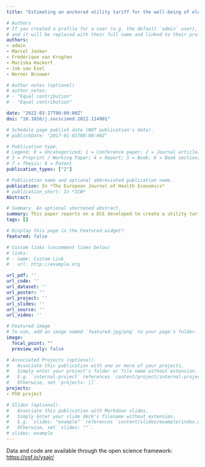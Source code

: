 ```yaml
---
title: "Estimating an anchored utility tariff for the well-being of older people measure (WOOP) for the Netherlands"

# Authors
# If you created a profile for a user (e.g. the default `admin` user), write the username (folder name) here 
# and it will be replaced with their full name and linked to their profile.
authors:
- admin
- Marcel Jonker
- Frédérique van Krugten
- Mariska Hackert
- Job van Exel
- Werner Brouwer

# Author notes (optional)
# author_notes:
# - "Equal contribution"
# - "Equal contribution"

date: "2022-03-17T00:00:00Z"
doi: "10.1016/j.socscimed.2022.114901"

# Schedule page publish date (NOT publication's date).
# publishDate: "2017-01-01T00:00:00Z"

# Publication type.
# Legend: 0 = Uncategorized; 1 = Conference paper; 2 = Journal article;
# 3 = Preprint / Working Paper; 4 = Report; 5 = Book; 6 = Book section;
# 7 = Thesis; 8 = Patent
publication_types: ["2"]

# Publication name and optional abbreviated publication name.
publication: In *The European Journal of Health Economics*
# publication_short: In *ICW*
Abstract: 

# Summary. An optional shortened abstract.
summary: This paper reports on a DCE developed to create a utility tariff for the WOOP well-being measure.
tags: []

# Display this page in the Featured widget?
featured: false

# Custom links (uncomment lines below)
# links:
# - name: Custom Link
#   url: http://example.org

url_pdf: ''
url_code: ''
url_dataset: ''
url_poster: ''
url_project: ''
url_slides: ''
url_source: ''
url_video: ''

# Featured image
# To use, add an image named `featured.jpg/png` to your page's folder. 
image:
  focal_point: ""
  preview_only: false

# Associated Projects (optional).
#   Associate this publication with one or more of your projects.
#   Simply enter your project's folder or file name without extension.
#   E.g. `internal-project` references `content/project/internal-project/index.md`.
#   Otherwise, set `projects: []`.
projects:
- PhD project

# Slides (optional).
#   Associate this publication with Markdown slides.
#   Simply enter your slide deck's filename without extension.
#   E.g. `slides: "example"` references `content/slides/example/index.md`.
#   Otherwise, set `slides: ""`.
# slides: example
---
```


Data and code are available through the open science framework:
https://osf.io/ysajr/
